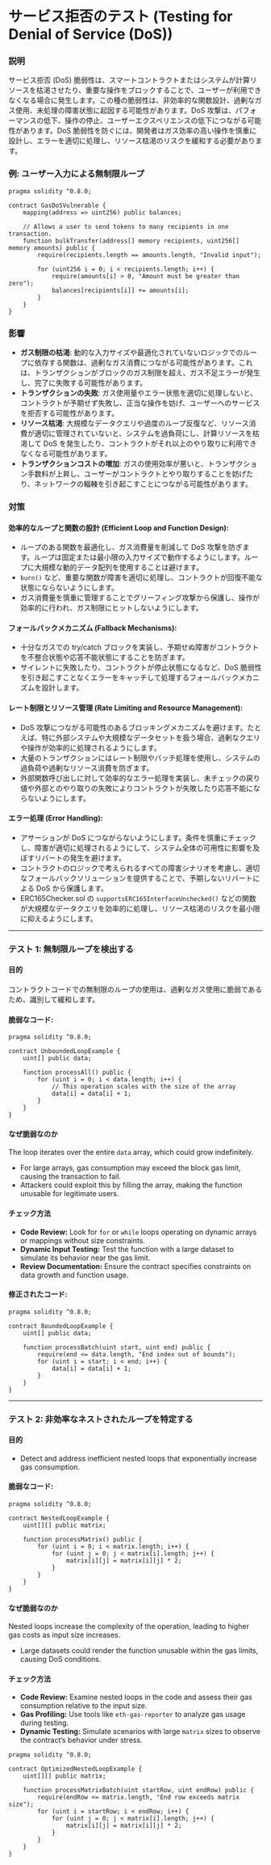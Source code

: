 # サービス拒否のテスト (Testing for Denial of Service (DoS))


### **説明**

サービス拒否 (DoS) 脆弱性は、スマートコントラクトまたはシステムが計算リソースを枯渇させたり、重要な操作をブロックすることで、ユーザーが利用できなくなる場合に発生します。この種の脆弱性は、非効率的な関数設計、過剰なガス使用、未処理の障害状態に起因する可能性があります。DoS 攻撃は、パフォーマンスの低下、操作の停止、ユーザーエクスペリエンスの低下につながる可能性があります。DoS 脆弱性を防ぐには、開発者はガス効率の高い操作を慎重に設計し、エラーを適切に処理し、リソース枯渇のリスクを緩和する必要があります。

### **例: ユーザー入力による無制限ループ**

```solidity
pragma solidity ^0.8.0;

contract GasDoSVulnerable {
    mapping(address => uint256) public balances;

    // Allows a user to send tokens to many recipients in one transaction.
    function bulkTransfer(address[] memory recipients, uint256[] memory amounts) public {
        require(recipients.length == amounts.length, "Invalid input");

        for (uint256 i = 0; i < recipients.length; i++) {
            require(amounts[i] > 0, "Amount must be greater than zero");
            balances[recipients[i]] += amounts[i];
        }
    }
}
```
### **影響**

- **ガス制限の枯渇**: 動的な入力サイズや最適化されていないロジックでのループに依存する関数は、過剰なガス消費につながる可能性があります。これは、トランザクションがブロックのガス制限を超え、ガス不足エラーが発生し、完了に失敗する可能性があります。
- **トランザクションの失敗**: ガス使用量やエラー状態を適切に処理しないと、コントラクトが予期せず失敗し、正当な操作を妨げ、ユーザーへのサービスを拒否する可能性があります。
- **リソース枯渇**: 大規模なデータクエリや過度のループ反復など、リソース消費が適切に管理されていないと、システムを過負荷にし、計算リソースを枯渇して DoS を発生したり、コントラクトがそれ以上のやり取りに利用できなくなる可能性があります。
- **トランザクションコストの増加**: ガスの使用効率が悪いと、トランザクション手数料が上昇し、ユーザーがコントラクトとやり取りすることを妨げたり、ネットワークの輻輳を引き起こすことにつながる可能性があります。

### **対策**

#### 効率的なループと関数の設計 (Efficient Loop and Function Design):

- ループのある関数を最適化し、ガス消費量を削減して DoS 攻撃を防ぎます。ループは固定または最小限の入力サイズで動作するようにします。ループに大規模な動的データ配列を使用することは避けます。
- `burn()` など、重要な関数が障害を適切に処理し、コントラクトが回復不能な状態にならないようにします。
- ガス消費量を慎重に管理することでグリーフィング攻撃から保護し、操作が効率的に行われ、ガス制限にヒットしないようにします。

#### フォールバックメカニズム (Fallback Mechanisms):

- 十分なガスでの try/catch ブロックを実装し、予期せぬ障害がコントラクトを不整合状態や応答不能状態にすることを防ぎます。
- サイレントに失敗したり、コントラクトが停止状態になるなど、DoS 脆弱性を引き起こすことなくエラーをキャッチして処理するフォールバックメカニズムを設計します。

#### レート制限とリソース管理 (Rate Limiting and Resource Management):

- DoS 攻撃につながる可能性のあるブロッキングメカニズムを避けます。たとえば、特に外部システムや大規模なデータセットを扱う場合、過剰なクエリや操作が効率的に処理されるようにします。
- 大量のトランザクションにはレート制限やバッチ処理を使用し、システムの過負荷や過剰なリソース消費を防ぎます。
- 外部関数呼び出しに対して効率的なエラー処理を実装し、未チェックの戻り値や外部とのやり取りの失敗によりコントラクトが失敗したり応答不能にならないようにします。

#### エラー処理 (Error Handling):

- アサーションが DoS につながらないようにします。条件を慎重にチェックし、障害が適切に処理されるようにして、システム全体の可用性に影響を及ぼすリバートの発生を避けます。
- コントラクトのロジックで考えられるすべての障害シナリオを考慮し、適切なフォールバックソリューションを提供することで、予期しないリバートによる DoS から保護します。
- ERC165Checker.sol の `supportsERC165InterfaceUnchecked()` などの関数が大規模なデータクエリを効率的に処理し、リソース枯渇のリスクを最小限に抑えるようにします。

---


### **テスト 1: 無制限ループを検出する**

#### **目的**
コントラクトコードでの無制限のループの使用は、過剰なガス使用に脆弱であるため、識別して緩和します。

#### 脆弱なコード:
```solidity
pragma solidity ^0.8.0;

contract UnboundedLoopExample {
    uint[] public data;

    function processAll() public {
        for (uint i = 0; i < data.length; i++) {
            // This operation scales with the size of the array
            data[i] = data[i] + 1;
        }
    }
}
```

#### **なぜ脆弱なのか**

The loop iterates over the entire `data` array, which could grow indefinitely.  
- For large arrays, gas consumption may exceed the block gas limit, causing the transaction to fail.  
- Attackers could exploit this by filling the array, making the function unusable for legitimate users.  

#### **チェック方法**
- **Code Review:** Look for `for` or `while` loops operating on dynamic arrays or mappings without size constraints.  
- **Dynamic Input Testing:** Test the function with a large dataset to simulate its behavior near the gas limit.  
- **Review Documentation:** Ensure the contract specifies constraints on data growth and function usage.  


#### 修正されたコード:

```solidity
pragma solidity ^0.8.0;

contract BoundedLoopExample {
    uint[] public data;

    function processBatch(uint start, uint end) public {
        require(end <= data.length, "End index out of bounds");
        for (uint i = start; i < end; i++) {
            data[i] = data[i] + 1;
        }
    }
}
```

---

### **テスト 2: 非効率なネストされたループを特定する**

#### **目的**
- Detect and address inefficient nested loops that exponentially increase gas consumption.


#### 脆弱なコード:

```solidity
pragma solidity ^0.8.0;

contract NestedLoopExample {
    uint[][] public matrix;

    function processMatrix() public {
        for (uint i = 0; i < matrix.length; i++) {
            for (uint j = 0; j < matrix[i].length; j++) {
                matrix[i][j] = matrix[i][j] * 2;
            }
        }
    }
}
```

#### **なぜ脆弱なのか**

Nested loops increase the complexity of the operation, leading to higher gas costs as input size increases.  
- Large datasets could render the function unusable within the gas limits, causing DoS conditions.  

#### **チェック方法**
- **Code Review:** Examine nested loops in the code and assess their gas consumption relative to the input size.  
- **Gas Profiling:** Use tools like `eth-gas-reporter` to analyze gas usage during testing.  
- **Dynamic Testing:** Simulate scenarios with large `matrix` sizes to observe the contract’s behavior under stress.  

```solidity
pragma solidity ^0.8.0;

contract OptimizedNestedLoopExample {
    uint[][] public matrix;

    function processMatrixBatch(uint startRow, uint endRow) public {
        require(endRow <= matrix.length, "End row exceeds matrix size");
        for (uint i = startRow; i < endRow; i++) {
            for (uint j = 0; j < matrix[i].length; j++) {
                matrix[i][j] = matrix[i][j] * 2;
            }
        }
    }
}
```
